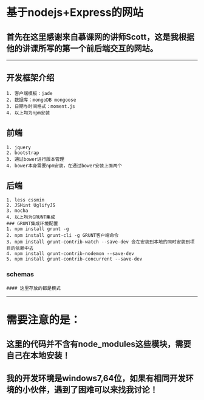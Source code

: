 # 基于nodejs+Express的网站
## 首先在这里感谢来自慕课网的讲师Scott，这是我根据他的讲课所写的第一个前后端交互的网站。
***
## 开发框架介绍
	1. 客户端模板：jade
	2. 数据库：mongoDB mongoose
	3. 日期与时间格式：moment.js
	4. 以上均为npm安装
## 前端
	1. jquery
	2. bootstrap
	3. 通过bower进行版本管理
	4. bower本身需要npm安装，在通过bower安装上面两个
## 后端
	1. less cssmin
	2. JSHint UglifyJS
	3. mocha
	4. 以上均为GRUNT集成
	### GRUNT集成环境配置
	1. npm install grunt -g
	2. npm install grunt-cli -g GRUNT客户端命令
	3. npm install grunt-contrib-watch --save-dev 会在安装到本地的同时安装到项目的依赖中去
	4. npm install grunt-contrib-nodemon --save-dev
	5. npm install grunt-contrib-concurrent --save-dev
### schemas
    #### 这里存放的都是模式
*******
# 需要注意的是：
## 这里的代码并不含有node_modules这些模块，需要自己在本地安装！
## 我的开发环境是windows7,64位，如果有相同开发环境的小伙伴，遇到了困难可以来找我讨论！

